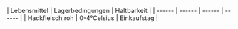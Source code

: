 | Lebensmittel | Lagerbedingungen | Haltbarkeit |
| ------ | ------ | ------ | ------ |
| Hackfleisch,roh | 0-4°Celsius | Einkaufstag |
